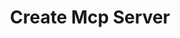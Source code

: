 ---
created: '2025-09-16T15:05:15.654486'
modified: '2025-09-17T15:33:51.725643'
ship_factor: 5
subtype: mcp-instructions
tags: []
title: Create Mcp Server
type: general
version: 1
---